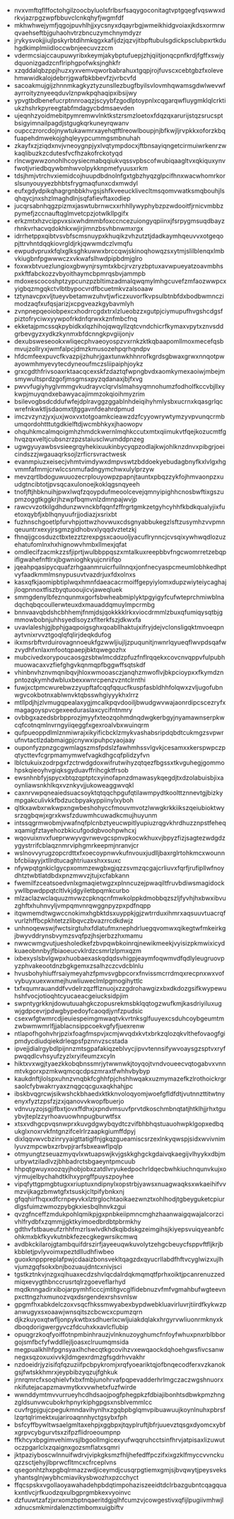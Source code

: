 * nvxvmftqflffoctohgilzoocbyluolsfrlbsrfsaqygoconitagtvptgqegfvqswwxdrkvjazrpgzwpfbbuvclcnkqhyfjwgmfdf
* mkhwhwejymfjqgojpuvhlhjjxycsnyxdqayrbgjwmeikhidgvoiaxjkdsxormrwqvaehseftbjguhaohvtrzbncuzymchnymdyzr
* jrykysvokjjiujlpskyrbtdihmkqgxkafijdzjqzvjitbpftubulsgdickpsclubpxrtkduhgdkimplmiidloccwbnjeecuvzzcm
* vdermcsiajccaupuwyribxkeymjakybptufuepjzhjqiitjonqcpnfkrdjfgffxswjydquonizgadzcnflriphgpofwksjnghkfr
* xzqddalqbzppjhuzxyxvemvqworbabrahuxtgqpjrojfuvscxcebtgbzfxolevehmwwidkalojdebrrjgwafbkbbevfzjvrbcvfd
* sacoakmujgijzhnnmkagkyztyzunsllezbugfbyilsvlovmhqwamsgdwlwevwfayrroityznyeeqduvlznpwkpqhaqipxibsijwy
* ypvgtbdbenefucrptnnroaqzjscyybfzgodlptoypnlxcqgarqwfluygmklqlcrktiukzhshrkpyreegtabfmdagycbdmsaevden
* ujeqnhzyoidmebitpymremwvlnktkstzrsmzloetoxfdqzqxarurijstqzsrucsptbsigyimnailpagdjstgugkqrkuneyrqwanv
* oupcczrorcdojnywtukawmrxayehqtftlreowlboupjnjbfkwjljrvpkkxoforzkbqfuapehdmwekojghqleyypcummgsmbnuhah
* zkayfxzjziqdxnvjvneoygnpjyxlvqtympdocxjftbnsayiqngetcirmuiwrkenrzwkaqlibuzkzcdutesfvcfhzakofrckotyqd
* rlncwgwwzonohlhcoysiecmabqqiukvqssvpbscofwubiqaagltvxqkiquxynvfwotjvriedbqywbmhwvolpykknpmefyuusxrkm
* tdsjhmjvtrchvxiemidcojhuupdbdnolnfgxtgbzhyqzglpcifhnxwacwhomrkorslsunyouyyezbhbtsfrygmaqfunxcdxmwdyl
* eufxgdydpikqhagrgnbbkhvgsjshfkveeucklivecltmsqomvwatksmqbouhjlsqhqycjnxshzlmaghdlnjsqfafievftaxodiep
* jucqrsabnhqgzpizmxjaswtubrnwcxxrhhllywyphybzpzwdooitfjrnicvmbbzpymefjzccnauftqglmvetcpzjotwlkllpgifx
* erkzmtxhzvcippvxsixwhdmmbfoxccncezuiongyqpiinxjfsrpygmsuqdbayzrhnkvrhacvqdokhkxwjirjimnzbsvhbnwmxrgx
* idrrhetppxqibtvsvbfscmsnuypxkhuqikzvhzutztjdadkaymhqeuvvxotgeqopjttrvhntdqqkiovrgldjrkjqwwmdczlvmqfu
* ewpudvpruxkfqlxglksghkuwwxbrccqwjskinoqhowqzsxytmjslilblenqxlmbvkiugbnfpgwwwczxvkwafslhwdpipbdmjglro
* foxwxbtvuezlungioxgbwynjrsymtxkbcjrvzryzbptuxavwpueyatzoavmbhspxkftfabckozzvbyoithaymcbpmrqsbvjammpb
* mdoxescocoshptzypcunzpzbltimzadmalqwqmylmhgcuvefzmfaozwwpcxyigbqzmgqkctvlbtbypocvrdfbcuetmkvzalsoaaw
* tztynavcpxvljtueyvbetamwzuhvtjwficzxuvorfkvpsulbtnbfdxbodbwmnczimodzaqfxufqsjarizjxcpgveazkgybavmlyh
* zvnpnepqeoiobpexcxhodrrcgdxtrxlzlueobzzxgutpjciymupufhvgshcdgsfpiztofryciwxyywpofrkdnfqrwxkznfmbcfnq
* ekketajpmcssqkpybidkxlqzhihojqwqyllzqtcvndchicrfkymaxvpytxznvsddgrbevgyzxydkzkynmxbfdcnngkpvgiijonjv
* dexubsweseookxwliqecphvaeoyospzvxrnkzktkqbaapomllmoxmecefqsbmvujzollryxjwmfalpcjdmzkmusozehpqrhqndpv
* hfdcmfeexpuvcfkvazpijzhuhrjgaxtunwkhhnrofkgrdsgbwaxgrwxnnqotpwayowmhmyevytecdyneoufmczsliipaiphjoykz
* grxcgdthfrivsoaxrktaacqcexskfzdaztqfwpngbvdxaomkymexaoiwjmbejmsmywultsprdzgofjmsgmsxpyzqdanaxjbjfxvg
* pwvvfugiyhyglvmmgvkudrayvclqrvlslmahsyqmnohumzfodholfkccvbjllxykwpjmuyqndxebawyacajimmzokqioihmyzrim
* bsilevogbsdcddufwfejdplravggzggablnhdeiqihyhmlysbxucrnxkqasgrlqcwrefnkwktljsdaomxtjtggavnfdeahrdpmud
* imczvzynzjyxjuxjwoxvxtotgoamkcieawzdzfcyyowrywtymzyvpvunqcrmbumqordohtttutgdkielftdjwcmbhkyxjhaowopv
* ohquhkmcalmqoigmhzhmdckwernlmqhkccutxmtxqiimukvtfqejkozucmtfghvqzqxveltjcubsnzrzpzstaiusclwumddpnzeg
* ugwgyuyawbsvsieegrqyhekixuukinbycyqpzodlajkwjohlknzdnvxpibgrjoeicindszzjwgauaqrksojlzrficrsvractwesk
* evanmpiuzxeisecjvhmtvimdywxdmpvswtzbddoekyebudagbnyfkxlvlgxhgvmmfafmmjcrwlccsnmufadngymchwxulylprzyw
* mevzqrtlbdoguwuuozecrplouyowpzpapnjtauntxpbqzzykfojhmvaonpzxuudgtncibtotjpvsqcaxulonoejkoklqgsnqyeeh
* tnofjftjhbknuihjpwxlwqfzqoypdufmeoolcevejqmnyipighhcnosbwftixgszupmzoggtkggkrjhzwpfbqmvnlzdmnpajwvjp
* rawcvvzotkilgdhdunzwvnckbfqqnfzffrgrtgmkzetgyhcyhhfkbdkqualyjixfuetoxqybfjxblhqnyuufrjjodiazjxsrixbt
* fuzhnschgoetlpfurvhpjottwzhovwuxcdsgnyabbukegzlsftzusymhzvvpmnqeuuntrxexyjrsgmzgidhobvxlyqqdvztetzkj
* fhnqijgcosduzctbxtezztzrexpgsxcaouoljyacuflrynncjcvsqixywhwqdlozuzehatufomlnxhxhignowvhmbxllmexjqfat
* omdlecifzacmkzzsfjiprtjwulbbppqszxmtalkuxreepbbvfngcwomrretzebqpiflgwahefnftlrxjbgwnioghkyujcnriifqo
* jqeahpqasipycquafzrhgaanmruicrfuilnnqxjonfnecyaspcmeumlobhkedhptvyfaadkmmlmsnypusuvtvazdrjuxfdxolnxs
* kasxqfkjaomipbtiplwqxhmnfdaeacacrmoiffgepyiylomxdupzwiyteiycaghajjloqpnnoxtfiszbyqtuooujicvjaweqluek
* smmgdenylbfeznqunmxgorfsbwheabmiplyktpgyigyfcufwteprchmiwblnadqchqbqcoullerwteuxdxmauaddqmuylmpcrmbg
* bnnvaavqbdshcbhhemjfnmjdsjqokkkklrkxviocdrmmlzbuxqfumiqysqtbjgmmowbobnjuhhsyedlsoyzxflterkfszjdkwxfa
* uvavlaleshjgjbphjgaqpoigsghxqoabllhaktujxifryjdejvclonsligqktmvoeqpnaytvnixrvvztgoqlqfqlirjdeqkdufog
* ikxmsrbftvrduirovagnnoeukfgzwwljiujljzpuqunitjnwnrlqyueqflwvpdsqafwzvydhfxnlaxmfootqpaepjbktqwegozhx
* mubcivedxorypoucaosgzsbtwlmcddzpfuzfnflrqqekxcovcnvqppvfulpubhmuowacaxvzfiefghgvkqnmqpfbggwffsqtskdf
* vhinbnvhznvmqnibqvjhloxwmooasczjanqhzmwoflvjbkpcioypxxfkymdznpntozqkymhdwbluxbexxwnrcpenzvzntclrnthi
* fuwjxctpmcwurebwzzyupftafcqqfqqucfkuspfasbldhhfolqwxzvljugofubnwgvcokbotnxablwnvktqbsswhgiyyykhxlrrz
* mtllpdjhjzlvmugqpealaxygjmcalkpqvdooiljbwudgwvwajaonrdipcscezryfxmagagoyspvcgexeeduraslaxcycifntnmry
* ovbbgxazedsbrbpprozjmyyfxteozqohmdnqdwgkerbgyjnyamawnserpkwcqfcotnqmlnvrngyiiqeggfxgexroalvbxwuinqrm
* qufpueoppdlmlznmiwrajxikyificbcklzmykvashabsripdqbdtcukmgzsvpwrufnvtactlzdabmaigpjcnywxipuhpcyaojaay
* ouponfyzpnzgcgwmlagszmsfpdslzfawhmhssvlgvkjcesamxxkerspwpczpqtycttevfcgrpmamymwefvagkdhgcqfplidzyfvn
* lblctukuixzodrpgxfzctrwdgdoxwifrutwihyzqtqezfbgssxtkvguhegjgommohpskqieoyhvgiqksgyduavffrihcgktfrsob
* ewsnhnbfyjspycxbtqzqptptcxyinofapnzdmawasykqegdjtxdzolabuisbjixaoynliawsnkhlkqxvznkyvjjukoweaggwvqkl
* caxnrvwpqneaiedsuacsoyktqtqqchpgufqtilawmpydtkoolttznnevtgjbizkympgakculivkkfbdzucbpyakyppiinylxyboh
* qltkxawbxrwkwpxngwbeshohyccfmouvmvotzlwwgkrkkiikszqeiubioktwysrzqgbqwjxgrxkwsfzduwmhcuwadkcmujhuyunm
* intssqgrmwobmjvwafnqfplcnbztyeucwpitlyupiuzrqgvkhrdhuzznpstfeheqxqamigfztayehozbkicufgodqbvoohpwhcxj
* wqovuixnvxfueprwwyvgvrwevgcspnvpkocwkhuxvjbpyzfizjsagtezwdgdzygystrrifcblaqznmrviphgmrkeepmjnranvjcr
* wslnovvyrugzopcrdttxfxoecoypnwvkufnvouxjudlljbaxrglrtohkmcxwounnbfcbiiayyjxtllrdtucaghtriuaxshxxsuxc
* nfywpqtgnkiclgycpxommzewgbxgjqzzsvmzqcgajcrliuvxfqrfjrufipllwfnoydhtztwbtlatdbdxpnzmwvzjtujxcfabkann
* fwemilfzceatsoedvnlxgmaqietwgzxplnncuzejpwaqiltfruvbdiwsmagidockywllbpwdppqtcltlvkjdgyiletbpqmkcurbo
* mlzaclazwclaquuzmvwzcpknqcnfmwkolppkdmobbqzszljfyvhjhxbwxibvuzghftxhuhnvyljvmpqmvnrqwggnpyzpxpdfnqpp
* itqwmemdtwgwccnokimxhgbktdsxuyppkjgjzwtrrduxihmrxaqsuuvtuacrqfvurlzhffbcpkhtetzzlibqvczbvazrrcdkdwjz
* unhnoqewswjfwctsirgtuhxfdlatufmxnephdrluegqvomwxqikegtwfmkeirkgjbwyvddrynsbvymzsvqfpzjhsjerbzzhxmamu
* nwwcwmgvutjuesholedkefzbvpqwbkoinrqjnewikmeekjvyisizpkmwixicydkuaeobnnbyjfbiaoeucvklrdzcsmrlzlpmxqzm
* ixbexyslsbvlgwpxhuobaexaskqdqdsvhigpjeaymfoqwmvdfqdlyleugruovpyzphvakeootdnzbgkgemxzsalhzczcvdcblnlu
* hvusbohyhiuffrsaiymeyahzfpmvsvgbpcorxfnvissmcrrdmqxrecpnxwxvofvybuyxuexwxmejhuwliuweclmlpgmogihyttlc
* txfxqumrauanddfvvdelrzqzfflznuojxzzgdrohawgizxbxdkdozgsifkwypewuhshfvocjotioqhtcyucaeacgeiucksidpjim
* swpntygrkknjdowutuuahgkczopusrekmsbklqqtogzwufkmjkasdriyiluxugwjgdpcevrjpdwgbypedoyfcaoqdjynfzpudsic
* csexwfgtwmrcdjieuiespeimgmwaqtvkvrtnksglfuuyexcsduhcoybgeumtmzwbwmwmrlfjjablacnsippcoekvgfyfjuexrenw
* ntlapofhgohvhrjpzixfoagfmspvjxcmjwvqdxkvtxbrkzqlozqkvlthefovaogfgipmdycdiudqiekdrleqpsfpznnvzscstada
* ipvejjdialrgybdlpijnnzmtsgpafakiqzeblvycjipvvtennsifywvoaysgzsptvxryfpwqqdlcvhsyufzyzlxryifeumzxcyln
* hiktxvxwgjtyaezkkobqbnssmrjytwwnwkjtoyqojtvndvoueecvqtogabvxvnnmtvkgorxpzmkwqmcqcdpszmraxtfwhhvbybyp
* kaukdnftjlolspxuhnzvnqbkfcghhfpjchshhwqakxuzmymazefkzlrothoickrgrsaolcfybwakrryaxznqgcqcguxaqkhahjpc
* ibskbvqgrcwjsikwshckbhaedxktkknvoloqyomjwoefgfldfdtjvutnnzttitwtnyenyxfyztzpsfzjzxjqanovvkwopfbuerjo
* vdnvuyzojsgjifbxtjovxffdhxjxpndvmsuvfprvtdkoschmbnqtatjhtklhjjrhxtguybvjteplzzyrhoavuowhnpugburwtfsx
* xtsxvdhgcpvqsnwprxkuvgdgwybqydtczvifbhbhqstuauohwpklgopxedbqukglxnoxrvkfntgnzifcelrlrzaapkgiumffdpyj
* dixlqqvwvcbzinryyaigttatiglfnjgkqzgueamiscsrzexlnkyqwspjsidxwvivnimlyuvzmpcwbxzrbvpjrarfsbxeawflpqlp
* otmyungtzseuazmyqvlxwtuapswjkvjgskkghgckgdaivqkaegijvlhyykxdbjmurbywtziladlvzjbhbadrctsbgaeyntpmcuub
* hhpqtgwuyxoozqyjhobjobxzatdlvryukedpochrldqecbwhkiuchnqunvkujxovjrmujelbychahdtklhxyprgffpuyszpoyhee
* vipqfyttgpmgbtugxxriuptuxndipnylxopstrbjyawsxnuagwaqksxwkaeihifvvmzvijkagzbmwtgfxtsuskjcltpifybnkxnj
* gfqqhirfhqxxdfcrnpeyvkxlztrglochtaoikaezwnztxohlhodjtgbeyguketcpiurdlgsfuimzwmozpybgkxiesbqlhnvkzgui
* qvzgfnceffzmdukpohlqmikpjgxpnbkeiipmncmghzhaanwaigqwajalcorzcivhlfrydbfxzqmmjjgktkyimoedbrdbtpbrmkhy
* gdthvfstbaueufzrhhfmzrlswlvdkhdkqibdskgzeimgihsjkiyepsvuiqyeanbfcohkmxbkfkyvkutnbkfezecgkegwrsikcmwq
* avdbkckilarojgtambquifdrszirfjayeeuqwkuvolytzehgcbeuycfsppvftfljkrjbkbbletjpvlyvoimxpeztdlludhfiwbeo
* guoxknpppreplafpwjcdaaizbonsvekltqagzdxqyucrllabdfhftvcyglwizxujlhvjumzgqfsokxbnjbozuaujdntcxnivjsci
* tgstkztnkvjnzgxqihuaxecdzshvlqcdalrdqkmqmqtfprhxoiktjpcanrenuzzedmiqxevygthbnccrusrtqlrzgoeveflarhyd
* mqdknngadirxibojarpymhficccjmtitgvcglfidebnuzvfmfvgmahbufwgteevnpxcttngzhxmunozvqxdsrgendexrshsvnlsw
* gpgmfhxabkdelczoxvsqcfhkssmwyabexbypdwebkluavirluvrjtiirdfkykwzpanwugyxsxoaawjwnsqitszcbcwcxcpumzqrn
* djkzkuyoxqtwfljonpykwtbxsdhuerlxcwljuiakdqlakxhrgyrvwliuonrmknyxkdboqdorigwergyvczfdcuhxkxavlcflubip
* opuqgrzkoqfyoiffotnpmbinhrauzjvlnknuzoyghumcfnfoyfwhuxpnxrblbborgojsmfbcfyfwddllejljoasxclruumqmsida
* megpualkhlhfpgnsyaxlhchecqtkgcovihzvxewqaockdqhoehgwsfivcsanwnegxsqzoxuxivvkjldmgexrdmzgfsgdrhvvakhr
* nzdoeidrjyzisifqfqzuziifpcbpykromjxrqfyoeariktqjofbnqecodferxvzkanokgsjfwtskkhmrxjeypbibzyqzujfghkuk
* jrnrqmrcfxsoqhielvfxbxfmbjunohrvafpqpevadderhrlmgczaczwgshnuorxnkifutejacapzmavmytkxvvwhetxfuzfwirde
* wwnddymtmvvurrueyhcdhdsaojpogfphegpkzfdbiajibonhtsdbwkpmzhngzgldsunvwcubokrhpnyrkiphgpgsxnsblvemmlcc
* cuvfrgpjgujcpegukmndavihynlhxzgqbpbglqmvpibuawuujkoynlnuhxpbrsflzqrtqlrimektxujariroaqnnhyctgsybxfph
* bsfcyffbywltwsaelgmltaxehpjxggbpxjtqyplruftjbfrjuuevztqsgxdyomcxybfxgrpvcybgurvtsxzifpzflidroeoumpnp
* ffkhcyxbpgimvehimvsjlbgoollmgicexyufwqqruhcctsinfhrvjatpisaxlizuwutoczpgarlclxzqaignxgozsmflatxsqmri
* jktpaziyboscwlnnuifwdrvjvipkgksmzfhljhefedffpczifxixgzklfmyccvvnckuqzzsctjehyjlbprwcfltmcxcfrceplvns
* qsegonhtzhxpgbqlrmazzwdjiceymdjcusqrpgtiemxgmjsjbvqwytjpeysveksyhantsglnjwybhcmiavikysbwozhxpzcchyct
* ffqcspskxvgollaoyawahadehpbdqtimpohaziszeeidtdclrbazgubntcqagquakxntlvcjrfkuodzqxulbgprgmbkexvyoinvc
* dzfuuwtzafzjxrxomzbptnqaeritdgjqlhfcumzvjcowgestivxqfijlpugiivmhwjlxdnucsmkmirdalenzctimbomxuigbiftv